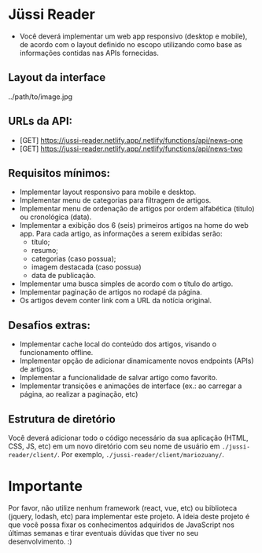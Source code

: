 # Jüssi Reader

- Você deverá implementar um web app responsivo (desktop e mobile), de acordo com o layout definido no escopo utilizando como base as informações contidas nas APIs fornecidas.

## Layout da interface

../path/to/image.jpg

## URLs da API: 
- [GET] https://jussi-reader.netlify.app/.netlify/functions/api/news-one
- [GET] https://jussi-reader.netlify.app/.netlify/functions/api/news-two

## Requisitos mínimos:
- Implementar layout responsivo para mobile e desktop.
- Implementar menu de categorias para filtragem de artigos.
- Implementar menu de ordenação de artigos por ordem alfabética (titulo) ou cronológica (data).
- Implementar a exibição dos 6 (seis) primeiros artigos na home do web app. Para cada artigo, as informações a serem exibidas serão:
    - título;
    - resumo;
    - categorias (caso possua);
    - imagem destacada (caso possua)
    - data de publicação.
- Implementar uma busca simples de acordo com o título do artigo.
- Implementar paginação de artigos no rodapé da página.
- Os artigos devem conter link com a URL da notícia original.

## Desafios extras:
- Implementar cache local do conteúdo dos artigos, visando o funcionamento offline. 
- Implementar opção de adicionar dinamicamente novos endpoints (APIs) de artigos.
- Implementar a funcionalidade de salvar artigo como favorito. 
- Implementar transições e animações de interface (ex.: ao carregar a página, ao realizar a paginação, etc)

## Estrutura de diretório
Você deverá adicionar todo o código necessário da sua aplicação (HTML, CSS, JS, etc) em um novo diretório com seu nome de usuário em `./jussi-reader/client/`. Por exemplo, `./jussi-reader/client/mariozuany/`.

# Importante
Por favor, não utilize nenhum framework (react, vue, etc) ou biblioteca (jquery, lodash, etc) para implementar este projeto. A ideia deste projeto é que você possa fixar os conhecimentos adquiridos de JavaScript nos últimas semanas e tirar eventuais dúvidas que tiver no seu desenvolvimento. :)